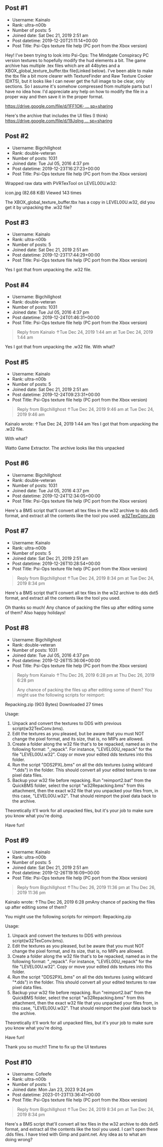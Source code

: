 ## Post #1
- Username: Kainalo
- Rank: ultra-n00b
- Number of posts: 5
- Joined date: Sat Dec 21, 2019 2:51 am
- Post datetime: 2019-12-20T21:11:14+00:00
- Post Title: Psi-Ops texture file help (PC port from the Xbox version)

Hey! I've been trying to look into Psi-Ops: The Mindgate Conspiracy PC version textures to hopefully modify the hud elements a bit. The game archive has multiple .tex files which are all 44bytes and a XBOX_global_texture_buffer.tbx file(Linked below). I've been able to make the tbx file a bit more clearer with TextureFinder and Raw Texture Cooker (DXT5), but it looks like I can never get the full image to be clear, only sections. So I assume it's somehow compressed from multiple parts but I have no idea how. I'd appreciate any help on how to modify the file in a proper way and then save it in the proper format.

[https://drive.google.com/file/d/1FF1OK- ... sp=sharing](https://drive.google.com/file/d/1FF1OK-3sX-8paBGPsl6LvKo01RpfeRV3/view?usp=sharing)

Here's the archive that includes the UI files (I think) 
[https://drive.google.com/file/d/19Jqlng ... sp=sharing](https://drive.google.com/file/d/19JqlngoElWuVNtZiz_x7GsTZ54UYkPZ2/view?usp=sharing)
## Post #2
- Username: Bigchillghost
- Rank: double-veteran
- Number of posts: 1031
- Joined date: Tue Jul 05, 2016 4:37 pm
- Post datetime: 2019-12-23T16:27:23+00:00
- Post Title: Psi-Ops texture file help (PC port from the Xbox version)

Wrapped raw data with PVRTexTool on LEVEL00U.w32:



icon.jpg (82.68 KiB) Viewed 143 times



The XBOX_global_texture_buffer.tbx has a copy in LEVEL00U.w32, did you get it by unpacking the .w32 file?
## Post #3
- Username: Kainalo
- Rank: ultra-n00b
- Number of posts: 5
- Joined date: Sat Dec 21, 2019 2:51 am
- Post datetime: 2019-12-23T17:44:29+00:00
- Post Title: Psi-Ops texture file help (PC port from the Xbox version)

Yes I got that from unpacking the .w32 file.
## Post #4
- Username: Bigchillghost
- Rank: double-veteran
- Number of posts: 1031
- Joined date: Tue Jul 05, 2016 4:37 pm
- Post datetime: 2019-12-24T01:46:31+00:00
- Post Title: Psi-Ops texture file help (PC port from the Xbox version)

> Reply from Kainalo ↑Tue Dec 24, 2019 1:44 am at Tue Dec 24, 2019 1:44 am
>
> 
Yes I got that from unpacking the .w32 file.
With what?
## Post #5
- Username: Kainalo
- Rank: ultra-n00b
- Number of posts: 5
- Joined date: Sat Dec 21, 2019 2:51 am
- Post datetime: 2019-12-24T09:23:31+00:00
- Post Title: Psi-Ops texture file help (PC port from the Xbox version)

> Reply from Bigchillghost ↑Tue Dec 24, 2019 9:46 am at Tue Dec 24, 2019 9:46 am
>
> 
Kainalo wrote: ↑Tue Dec 24, 2019 1:44 am
Yes I got that from unpacking the .w32 file.

With what?

Watto Game Extractor. The archive looks like this unpacked
## Post #6
- Username: Bigchillghost
- Rank: double-veteran
- Number of posts: 1031
- Joined date: Tue Jul 05, 2016 4:37 pm
- Post datetime: 2019-12-24T12:34:05+00:00
- Post Title: Psi-Ops texture file help (PC port from the Xbox version)

Here's a BMS script that'll convert all tex files in the w32 archive to dds dxt5 format, and extract all the contents like the tool you used.
[w32TexConv.zip](https://xentaxbackup.github.io/file/17228_w32TexConv.zip)
## Post #7
- Username: Kainalo
- Rank: ultra-n00b
- Number of posts: 5
- Joined date: Sat Dec 21, 2019 2:51 am
- Post datetime: 2019-12-26T10:28:54+00:00
- Post Title: Psi-Ops texture file help (PC port from the Xbox version)

> Reply from Bigchillghost ↑Tue Dec 24, 2019 8:34 pm at Tue Dec 24, 2019 8:34 pm
>
> 
Here's a BMS script that'll convert all tex files in the w32 archive to dds dxt5 format, and extract all the contents like the tool you used.

Oh thanks so much! Any chance of packing the files up after editing some of them? Also happy holidays!
## Post #8
- Username: Bigchillghost
- Rank: double-veteran
- Number of posts: 1031
- Joined date: Tue Jul 05, 2016 4:37 pm
- Post datetime: 2019-12-26T15:36:06+00:00
- Post Title: Psi-Ops texture file help (PC port from the Xbox version)

> Reply from Kainalo ↑Thu Dec 26, 2019 6:28 pm at Thu Dec 26, 2019 6:28 pm
>
> Any chance of packing the files up after editing some of them?
You might use the following scripts for reimport:


 Repacking.zip
(903 Bytes) Downloaded 27 times



Usage:
1. Unpack and convert the textures to DDS with previous script(w32TexConv.bms).
2. Edit the textures as you pleased, but be aware that you must NOT change the pixel format, and its size, that is, no MIPs are allowed.
3. Create a folder along the w32 file that's to be repacked, named as in the following format: "<filename>_repack". 
For instance, "LEVEL00U_repack" for the file "LEVEL00U.w32". Copy or move your edited dds textures into this folder.
4. Run the script "DDS2PXL.bms" on all the dds textures (using wildcard "*.dds") in the folder. This should convert all your edited textures to raw pixel data files.
5. Backup your w32 file before repacking. Run "reimport2.bat" from the QuickBMS folder, select the script "w32Repacking.bms" from this attachment, then the exact w32 file that you unpacked your files from, in this case, "LEVEL00U.w32". That should reimport the pixel data back to the archive.

Theoretically it'll work for all unpacked files, but it's your job to make sure you know what you're doing.

Have fun!
## Post #9
- Username: Kainalo
- Rank: ultra-n00b
- Number of posts: 5
- Joined date: Sat Dec 21, 2019 2:51 am
- Post datetime: 2019-12-26T19:16:09+00:00
- Post Title: Psi-Ops texture file help (PC port from the Xbox version)

> Reply from Bigchillghost ↑Thu Dec 26, 2019 11:36 pm at Thu Dec 26, 2019 11:36 pm
>
> 
Kainalo wrote: ↑Thu Dec 26, 2019 6:28 pmAny chance of packing the files up after editing some of them?

You might use the following scripts for reimport:
Repacking.zip


Usage:
1. Unpack and convert the textures to DDS with previous script(w32TexConv.bms).
2. Edit the textures as you pleased, but be aware that you must NOT change the pixel format, and its size, that is, no MIPs are allowed.
3. Create a folder along the w32 file that's to be repacked, named as in the following format: "<filename>_repack". 
For instance, "LEVEL00U_repack" for the file "LEVEL00U.w32". Copy or move your edited dds textures into this folder.
4. Run the script "DDS2PXL.bms" on all the dds textures (using wildcard "*.dds") in the folder. This should convert all your edited textures to raw pixel data files.
5. Backup your w32 file before repacking. Run "reimport2.bat" from the QuickBMS folder, select the script "w32Repacking.bms" from this attachment, then the exact w32 file that you unpacked your files from, in this case, "LEVEL00U.w32". That should reimport the pixel data back to the archive.

Theoretically it'll work for all unpacked files, but it's your job to make sure you know what you're doing.

Have fun!

Thank you so much!! Time to fix up the UI textures
## Post #10
- Username: Cofeefe
- Rank: ultra-n00b
- Number of posts: 1
- Joined date: Mon Jan 23, 2023 9:24 pm
- Post datetime: 2023-01-23T13:36:41+00:00
- Post Title: Psi-Ops texture file help (PC port from the Xbox version)

> Reply from Bigchillghost ↑Tue Dec 24, 2019 8:34 pm at Tue Dec 24, 2019 8:34 pm
>
> 
Here's a BMS script that'll convert all tex files in the w32 archive to dds dxt5 format, and extract all the contents like the tool you used.
I can't open these .dds files. I have tried with Gimp and paint.net.
Any idea as to what am doing wrong?
